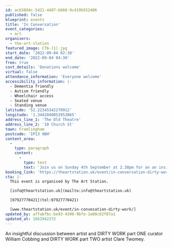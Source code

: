 ```yaml
---
id: acb5884c-5421-4487-b666-9c419b552406
published: false
blueprint: events
title: 'In Conversation'
event_categories:
  - art
organisers:
  - the-art-station
featured_image: CT6-(1).jpg
start_date: '2022-09-04 02:30'
end_date: '2022-09-04 04:30'
free: true
cost_details: 'Donations welcome'
virtual: false
attendance_information: 'Everyone welcome'
accessibility_information: |-
  - Dementia friendly
  - Autism friendly 
  - Wheelchair access 
  - Seated venue
  - Standing venue
latitude: '52.22345342270912'
longitude: '1.3442040053953865'
address_line_1: 'The Old Theatre'
address_line_2: '10 Church St'
town: Framlingham
postcode: 'IP13 9BH'
content_area:
  -
    type: paragraph
    content:
      -
        type: text
        text: 'Join us on Sunday 4th September at 2.30pm for an an insightful discussion between artist and DIRTY WORK part ONE curator William Cobbing and DIRTY WORK part TWO  artist Clare Twomey.'
booking_link: 'https://theartstation.uk/event/in-conversation-dirty-work/'
cta: |-
  This event is organised by The Art Station. 

  [info@theartstation.uk](mailto:info@theartstation.uk) 

  [07927770421](tel:07927770421)

  [www.theartstation.uk/event/in-convesation-dirty-work/]
updated_by: a7fabfbc-be93-4390-9bfe-3a08c02f87a1
updated_at: 1661942372
---
```

An insightful discussion between artist and DIRTY WORK part ONE curator William Cobbing and DIRTY WORK part TWO  artist Clare Twomey.